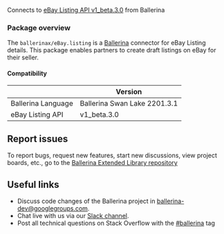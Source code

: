 Connects to [eBay Listing API v1_beta.3.0](https://developer.ebay.com) from Ballerina

### Package overview
The `ballerinax/eBay.listing` is a [Ballerina](https://ballerina.io/) connector for eBay Listing details.
This package enables partners to create draft listings on eBay for their seller.

#### Compatibility
|                                   | Version                       |
|-----------------------------------|-------------------------------|
| Ballerina Language                | Ballerina Swan Lake 2201.3.1    |
| eBay Listing API                  | v1_beta.3.0                   |

## Report issues
To report bugs, request new features, start new discussions, view project boards, etc., go to the [Ballerina Extended Library repository](https://github.com/ballerina-platform/ballerina-extended-library)

## Useful links
- Discuss code changes of the Ballerina project in [ballerina-dev@googlegroups.com](mailto:ballerina-dev@googlegroups.com).
- Chat live with us via our [Slack channel](https://ballerina.io/community/slack/).
- Post all technical questions on Stack Overflow with the [#ballerina](https://stackoverflow.com/questions/tagged/ballerina) tag
